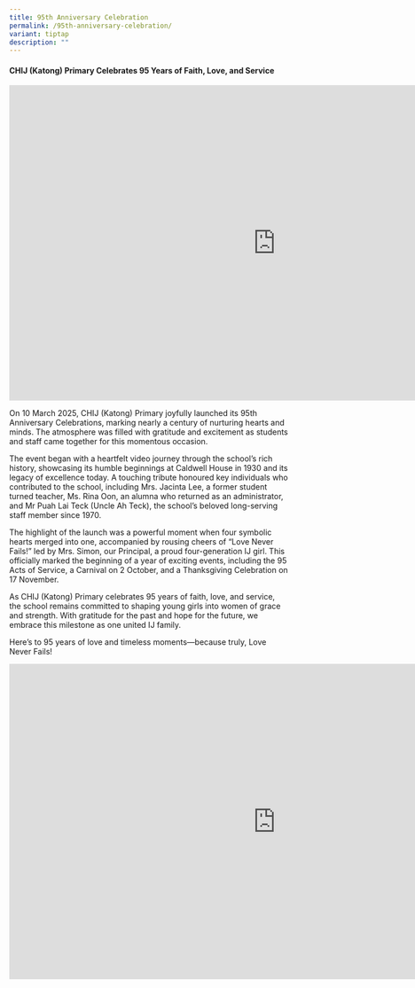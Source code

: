 ```yaml
---
title: 95th Anniversary Celebration
permalink: /95th-anniversary-celebration/
variant: tiptap
description: ""
---
```

<h4><strong>CHIJ (Katong) Primary Celebrates 95 Years of Faith, Love, and Service</strong></h4>
<div class="iframe-wrapper">
<iframe height="569" width="960" allowfullscreen="true" frameborder="0" src="https://www.youtube.com/embed/mfm7KRsWcEI?si=rKonR_wqHBFw4HIv"></iframe>
</div>
<p>On 10 March 2025, CHIJ (Katong) Primary joyfully launched its 95th Anniversary
Celebrations, marking nearly a century of nurturing hearts and minds. The
atmosphere was filled with gratitude and excitement as students and staff
came together for this momentous occasion.</p>
<p>The event began with a heartfelt video journey through the school’s rich
history, showcasing its humble beginnings at Caldwell House in 1930 and
its legacy of excellence today. A touching tribute honoured key individuals
who contributed to the school, including Mrs. Jacinta Lee, a former student
turned teacher, Ms. Rina Oon, an alumna who returned as an administrator,
and Mr Puah Lai Teck (Uncle Ah Teck), the school’s beloved long-serving
staff member since 1970.</p>
<p>The highlight of the launch was a powerful moment when four symbolic hearts
merged into one, accompanied by rousing cheers of “Love Never Fails!” led
by Mrs. Simon, our Principal, a proud four-generation IJ girl. This officially
marked the beginning of a year of exciting events, including the 95 Acts
of Service, a Carnival on 2 October, and a Thanksgiving Celebration on
17 November.</p>
<p>As CHIJ (Katong) Primary celebrates 95 years of faith, love, and service,
the school remains committed to shaping young girls into women of grace
and strength. With gratitude for the past and hope for the future, we embrace
this milestone as one united IJ family.</p>
<p>Here’s to 95 years of love and timeless moments—because truly, Love Never
Fails!</p>
<div class="iframe-wrapper">
<iframe height="569" width="960" allowfullscreen="true" frameborder="0" src="https://docs.google.com/presentation/d/e/2PACX-1vRr8mE0H20a5kLSE8W9uIUGlfixlZz5-v2Oc4Xe0EsLZ_a6gOnw7sLFm3XnYuxLAeNux8kUML1RWH1Z/embed?start=true&amp;loop=true&amp;delayms=5000"></iframe>
</div>
<p></p>